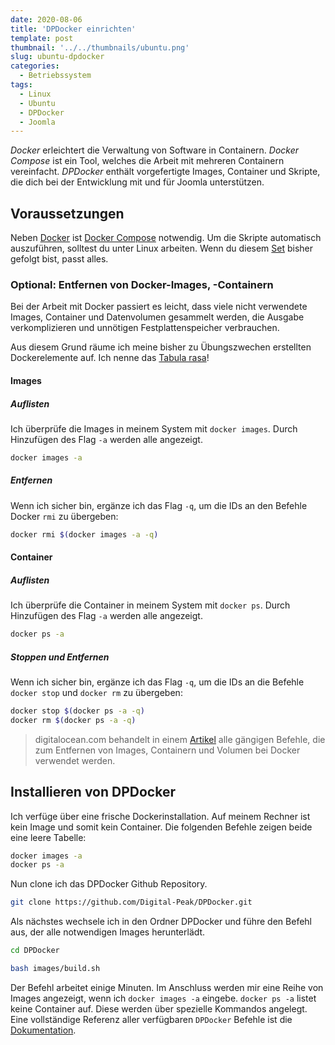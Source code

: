 ```yaml
---
date: 2020-08-06
title: 'DPDocker einrichten'
template: post
thumbnail: '../../thumbnails/ubuntu.png'
slug: ubuntu-dpdocker
categories:
  - Betriebssystem
tags:
  - Linux
  - Ubuntu
  - DPDocker
  - Joomla
---
```


_Docker_ erleichtert die Verwaltung von Software in Containern. _Docker Compose_ ist ein Tool, welches die Arbeit mit mehreren Containern vereinfacht. _DPDocker_ enthält vorgefertigte Images, Container und Skripte, die dich bei der Entwicklung mit und für Joomla unterstützen.

## Voraussetzungen

Neben [Docker](/ubuntu-docker-einrichten) ist [Docker Compose](/ubuntu-docker-compose-einrichten) notwendig. Um die Skripte automatisch auszuführen, solltest du unter Linux arbeiten. Wenn du diesem [Set](mein-ubuntu-rechner/) bisher gefolgt bist, passt alles.

### Optional: Entfernen von Docker-Images, -Containern

Bei der Arbeit mit Docker passiert es leicht, dass viele nicht verwendete Images, Container und Datenvolumen gesammelt werden, die Ausgabe verkomplizieren und unnötigen Festplattenspeicher verbrauchen.

Aus diesem Grund räume ich meine bisher zu Übungszwechen erstellten Dockerelemente auf. Ich nenne das [Tabula rasa](https://de.wikipedia.org/wiki/Tabula_rasa)!

#### Images

##### Auflisten

Ich überprüfe die Images in meinem System mit `docker images`. Durch Hinzufügen des Flag `-a` werden alle angezeigt.

```bash
docker images -a
```

##### Entfernen

Wenn ich sicher bin, ergänze ich das Flag `-q`, um die IDs an den Befehle Docker `rmi` zu übergeben:

```bash
docker rmi $(docker images -a -q)
```

#### Container

##### Auflisten

Ich überprüfe die Container in meinem System mit `docker ps`. Durch Hinzufügen des Flag `-a` werden alle angezeigt.

```bash
docker ps -a
```

##### Stoppen und Entfernen

Wenn ich sicher bin, ergänze ich das Flag `-q`, um die IDs an die Befehle `docker stop` und `docker rm` zu übergeben:

```bash
docker stop $(docker ps -a -q)
docker rm $(docker ps -a -q)
```

> digitalocean.com behandelt in einem [Artikel](https://www.digitalocean.com/community/tutorials/how-to-remove-docker-images-containers-and-volumes-de) alle gängigen Befehle, die zum Entfernen von Images, Containern und Volumen bei Docker verwendet werden.

## Installieren von DPDocker

Ich verfüge über eine frische Dockerinstallation. Auf meinem Rechner ist kein Image und somit kein Container. Die folgenden Befehle zeigen beide eine leere Tabelle:

```bash
docker images -a
docker ps -a
```

Nun clone ich das DPDocker Github Repository.

```bash
git clone https://github.com/Digital-Peak/DPDocker.git
```

Als nächstes wechsele ich in den Ordner DPDocker und führe den Befehl aus, der alle notwendigen Images herunterlädt.

```bash
cd DPDocker

bash images/build.sh
```

Der Befehl arbeitet einige Minuten. Im Anschluss werden mir eine Reihe von Images angezeigt, wenn ich `docker images -a` eingebe. `docker ps -a` listet keine Container auf. Diese werden über spezielle Kommandos angelegt. Eine vollständige Referenz aller verfügbaren `DPDocker` Befehle ist die [Dokumentation](https://github.com/Digital-Peak/DPDocker/blob/master/README.md).
